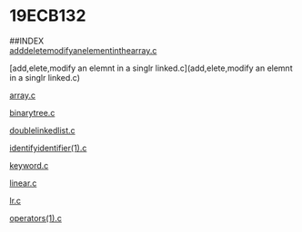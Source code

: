 # 19ECB132

##INDEX  
[adddeletemodifyanelementinthearray.c](adddeletemodifyanelementinthearray.c)

[add,elete,modify an elemnt in a singlr linked.c](add,elete,modify an elemnt in a singlr linked.c) 

[array.c](array.c)   

[binarytree.c](binarytree.c)  

[doublelinkedlist.c](doublelinkedlist.c) 

[identifyidentifier(1).c](identifyidentifier(1).c)   

[keyword.c](keyword.c)   

[linear.c](linear.c)     

[lr.c](lr.c)     

[operators(1).c](operators(1).c)
